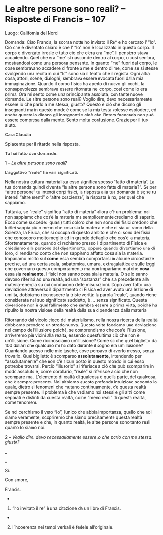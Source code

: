 # Le altre persone sono reali? – Risposte di Francis – 107

Luogo: California del Nord

Domanda: Ciao Francis, la scorsa notte ho invitato il Re* e ho cercato l&rsquo; &ldquo;Io&rdquo;. Ci&ograve; che &egrave; diventato chiaro &egrave; che l&rsquo; &ldquo;Io&rdquo; non &egrave; localizzato in questo corpo. Il corpo &egrave; diventato irreale e tutto ci&ograve; che c&rsquo;era era &ldquo;me&rdquo;. Il pensiero stava accadendo. Quel che era &ldquo;me&rdquo; si nasconde dentro al corpo, o cos&igrave; sembra, mostrandosi come una persona pensante. In quanto &ldquo;me&rdquo; fuori dal corpo, le cose sembravano accadere di fronte a me e dentro di me, come se si stesse svolgendo una recita in cui &ldquo;Io&rdquo; sono sia il teatro che il regista. Ogni altra cosa, attori, scene, dialoghi, sembrava essere evocata fuori dalla mia immaginazione. Quando il corpo fisico ha aperto di nuovo gli occhi, la consapevolezza sembrava essere ritornata nel corpo, cos&igrave; come lo era prima. Ora mi sento come una principiante assoluta, con tante nuove domande. Le altre persone sono reali? Voglio dire, devo necessariamente essere io che parlo a me stessa, giusto? Questo &egrave; ci&ograve; che dicono gli insegnanti ma in questo modo &egrave; come se la mia testa volesse esplodere, ed anche questo lo dicono gli insegnanti e cio&egrave; che l&rsquo;intera faccenda non pu&ograve; essere compresa dalla mente. Sento molta confusione. Grazie per il tuo aiuto.

Cara Claudia

Spiacente per il ritardo nella risposta.

Tu hai fatto due domande:

1 &ndash; _Le altre persone sono reali?_ 

L&rsquo;aggettivo &ldquo;reale&rdquo; ha vari significati.

Nella nostra cultura materialista esso significa spesso &ldquo;fatto di materia&rdquo;. La tua domanda quindi diventa &ldquo;le altre persone sono fatte di materia?&rdquo;. Se per &ldquo;altre persone&rdquo; tu intendi corpi fisici, la risposta alla tua domanda &egrave; s&igrave;; se tu intendi &ldquo;altre menti&rdquo; o &ldquo;altre coscienze&rdquo;, la risposta &egrave; no, per quel che sappiamo.

Tuttavia, se &ldquo;reale&rdquo; significa &ldquo;fatto di materia&rdquo; allora c&rsquo;&egrave; un problema: noi non sappiamo che cos&rsquo;&egrave; la materia ma semplicemente crediamo di saperlo. Ecco come succede: (quasi) tutti coloro che non sono dei fisici credono che lui/lei sappia pi&ugrave; o meno che cosa sia la materia e che ci sia un ramo della Scienza, la Fisica, che si occupa di questo ambito e che ci sono dei fisici che conoscono molto meglio ed in grande dettaglio che cos&rsquo;&egrave; la materia. Sfortunatamente, quando ci rechiamo presso il dipartimento di Fisica e chiediamo alle persone del dipartimento, oppure quando diventiamo una di loro, ci rendiamo conto che non sappiamo affatto cosa sia la materia. Impariamo molto sul **come** essa sembra comportarsi in alcune circostanze precise, ad una certa scala, subatomica, umana, extragalattica e sulle leggi che governano questo comportamento ma non impariamo mai che **cosa** essa sia **realmente.** I fisici non sanno cosa sia la materia. O se lo sanno devono riferirsi ad una realt&agrave;, ad una &ldquo;sostanza&rdquo; che sia precedente alla materia-energia su cui conducono delle misurazioni. Dopo aver fatto una deviazione attraverso il dipartimento di Fisica ed aver avuto una lezione di umilt&agrave;, dobbiamo riconoscere la triste verit&agrave;: la parola &ldquo;reale&rdquo;, quando viene considerata nel suo significato suddetto, &egrave; &hellip; senza significato. Questa diversione non &egrave; quel fallimento che sembra essere a prima vista, poich&eacute; ha ripulito la nostra visione della realt&agrave; dalla sua dipendenza dalla materia.

Ritornando dal vicolo cieco del materialismo, nella nostra ricerca della realt&agrave; dobbiamo prendere un strada nuova. Questa volta facciamo una deviazione nel campo dell&rsquo;illusione poich&eacute;, se comprendiamo che cos&rsquo;&egrave; l&rsquo;illusione, arriveremo pi&ugrave; vicini alla realt&agrave;, essendo quest&rsquo;ultima ci&ograve; che non &egrave; un&rsquo;illusione. Come riconosciamo un&rsquo;illusione? Come so che quel biglietto da 100 dollari che qualcuno mi ha dato durante il sogno era un&rsquo;illusione? Guardando adesso nelle mie tasche, dove pensavo di averlo messo, senza trovarlo. Quel biglietto &egrave; scomparso **assolutamente,** intendendo per &ldquo;assolutamente&rdquo; che non c&rsquo;&egrave; alcun posto in questo mondo in cui esso potrebbe trovarsi. Perci&ograve; &ldquo;illusorio&rdquo; si riferisce a ci&ograve; che pu&ograve; scomparire in modo assoluto e, come corollario, &ldquo;reale&rdquo; si riferisce a ci&ograve; che non scompare mai. L&rsquo;elemento di realt&agrave; di qualcosa &egrave; quella parte, del qualcosa, che &egrave; sempre presente. Noi abbiamo questa profonda intuizione secondo la quale, dietro ai fenomeni che mutano continuamente, c&rsquo;&egrave; questa realt&agrave; sempre presente. Il problema &egrave; che vediamo noi stessi e gli altri come separati e distinti da questa realt&agrave;, come &ldquo;meno reali&rdquo; di questa realt&agrave;, come fenomeni.

Se noi cerchiamo il vero &ldquo;Io&rdquo;, l&rsquo;unico che abbia importanza, quello che noi siamo veramente, scopriremo che siamo precisamente questa realt&agrave; sempre presente e che, in quanto realt&agrave;, le altre persone sono tanto reali quanto lo siamo noi.

2 &ndash; _Voglio dire, devo necessariamente essere io che parlo con me stessa, giusto?_

_

_

Si.

Con amore, 

Francis.

*   

1) &rdquo;ho invitato il      re&rdquo; &egrave; una citazione da un libro di Francis.

*   

2) l&rsquo;incoerenza      nei tempi verbali &egrave; fedele all&rsquo;originale.

